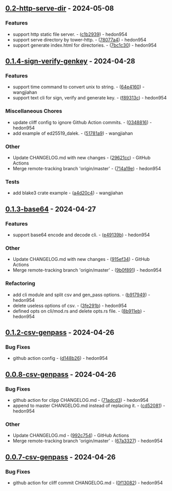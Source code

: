 ## [0.2-http-serve-dir](https://github.com/hedon-rust-road/rcli/compare/v0.1.4-sign-verify-genkey..v0.2-http-serve-dir) - 2024-05-08

### Features

- support http static file server. - ([c1b2939](https://github.com/hedon-rust-road/rcli/commit/c1b2939d4ad230f590ed4e3d983f0d324547ef13)) - hedon954
- support serve directory by tower-http. - ([78077a4](https://github.com/hedon-rust-road/rcli/commit/78077a46752129a31ccb4982fbfe8a15142724c9)) - hedon954
- support generate index.html for directories. - ([7bc1c30](https://github.com/hedon-rust-road/rcli/commit/7bc1c308dd0e2c743af6768447b699639bdbe9da)) - hedon954

<!-- generated by git-cliff -->
## [0.1.4-sign-verify-genkey](https://github.com/hedon-rust-road/rcli/compare/v0.1.3-base64..v0.1.4-sign-verify-genkey) - 2024-04-28

### Features

- support time command to convert unix to string. - ([64e4160](https://github.com/hedon-rust-road/rcli/commit/64e41606cd70813c9b7b84533ae55fe95b85ecd2)) - wangjiahan
- support text cli for sign, verify and generate key. - ([f89313c](https://github.com/hedon-rust-road/rcli/commit/f89313c2bb44dd97f13810dc2c546c802545198c)) - hedon954

### Miscellaneous Chores

- update cliff config to ignore Github Action commits. - ([0348816](https://github.com/hedon-rust-road/rcli/commit/03488160be7b38abd9d499b154b5196a032bbcb2)) - hedon954
- add example of ed25519_dalek. - ([51781a9](https://github.com/hedon-rust-road/rcli/commit/51781a911aa74bf0a7640b42a7e449f1ec8acced)) - wangjiahan

### Other

- Update CHANGELOG.md with new changes - ([29621cc](https://github.com/hedon-rust-road/rcli/commit/29621ccccdf472529ef1125fddf5e861ed0440f3)) - GitHub Actions
- Merge remote-tracking branch 'origin/master' - ([714a19e](https://github.com/hedon-rust-road/rcli/commit/714a19e0b80f7a68facdee140d3e4cc2ca2ec0dc)) - hedon954

### Tests

- add blake3 crate example - ([a4d20c4](https://github.com/hedon-rust-road/rcli/commit/a4d20c4b8c34f4ebc1ee351dc2eb1613bf383f9a)) - wangjiahan

<!-- generated by git-cliff -->
## [0.1.3-base64](https://github.com/hedon-rust-road/rcli/compare/v0.1.2-csv-genpass..v0.1.3-base64) - 2024-04-27

### Features

- support base64 encode and decode cli. - ([e49139b](https://github.com/hedon-rust-road/rcli/commit/e49139ba5cad5a2a5fc48bdbd6cad6b1adc11bfb)) - hedon954

### Other

- Update CHANGELOG.md with new changes - ([915ef34](https://github.com/hedon-rust-road/rcli/commit/915ef3430564c41adcb3a2890d7d19545099f1f9)) - GitHub Actions
- Merge remote-tracking branch 'origin/master' - ([9b0f891](https://github.com/hedon-rust-road/rcli/commit/9b0f891773faa72e816642ed0e918e021a4511a1)) - hedon954

### Refactoring

- add cli module and split csv and gen_pass options. - ([b917949](https://github.com/hedon-rust-road/rcli/commit/b917949af28e3540c28372a62e3de16ffd5be0c1)) - hedon954
- delete useless options of csv. - ([3fe291b](https://github.com/hedon-rust-road/rcli/commit/3fe291b9ba12039ec788c5256b44bec5adb62ecd)) - hedon954
- defined opts on cli/mod.rs and delete opts.rs file. - ([8b911eb](https://github.com/hedon-rust-road/rcli/commit/8b911ebb197b887075d57614919fad6a50c9d103)) - hedon954

<!-- generated by git-cliff -->
## [0.1.2-csv-genpass](https://github.com/hedon-rust-road/rcli/compare/v0.1.1-csv-genpass..v0.1.2-csv-genpass) - 2024-04-26

### Bug Fixes

- github action config - ([d148b26](https://github.com/hedon-rust-road/rcli/commit/d148b268b6208394051962c0d035aae50b2c9c93)) - hedon954

<!-- generated by git-cliff -->
## [0.0.8-csv-genpass](https://github.com/hedon-rust-road/rcli/compare/v0.0.7-csv-genpass..v0.0.8-csv-genpass) - 2024-04-26

### Bug Fixes

- github action for clipp CHANGELOG.md - ([71adcd3](https://github.com/hedon-rust-road/rcli/commit/71adcd3984aa3a06736961bbc1b7573613581ed5)) - hedon954
- append to master CHANGELOG.md instead of replacing it. - ([cd52081](https://github.com/hedon-rust-road/rcli/commit/cd520811880b4fc17f5ce14703abced26cfee491)) - hedon954

### Other

- Update CHANGELOG.md - ([992c754](https://github.com/hedon-rust-road/rcli/commit/992c754b7d5bc6df0f2c3cb3e6c53f11487fd096)) - GitHub Actions
- Merge remote-tracking branch 'origin/master' - ([67a3327](https://github.com/hedon-rust-road/rcli/commit/67a33278c61f19c52a1ff660e7ea739c86ccc543)) - hedon954

## [0.0.7-csv-genpass](https://github.com/hedon-rust-road/rcli/compare/v0.0.6-csv-genpass..v0.0.7-csv-genpass) - 2024-04-26

### Bug Fixes

- github action for cliff commit CHANGELOG.md - ([0f13082](https://github.com/hedon-rust-road/rcli/commit/0f1308243c77b2573bdd786a0c8ecebd2987a87d)) - hedon954

<!-- generated by git-cliff -->
